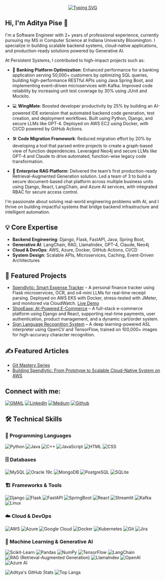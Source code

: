 <p align="center"><a href="https://github.com/anpise"><img src="https://readme-typing-svg.demolab.com?font=Fira+Code&weight=800&size=28&pause=500&color=3498DB&center=true&vCenter=true&multiline=true&width=435&height=100&lines=Welcome+to+;Aditya's+Github+Profile" alt="Typing SVG" /></a></p>

## Hi, I'm Aditya Pise 👋  

I'm a Software Engineer with 2+ years of professional experience, currently pursuing my MS in Computer Science at Indiana University Bloomington. I specialize in building scalable backend systems, cloud-native applications, and production-ready solutions powered by Generative AI.

At Persistent Systems, I contributed to high-impact projects such as:

- 🏦 **Banking Platform Optimization**: Enhanced performance for a banking application serving 50,000+ customers by optimizing SQL queries, building high-performance RESTful APIs using Java Spring Boot, and implementing event-driven microservices with Kafka. Improved code reliability by increasing unit test coverage by 30% using JUnit and Mockito.

- 💻 **WingMate**: Boosted developer productivity by 25% by building an AI-powered IDE extension that automated backend code generation, test creation, and deployment workflows. Built using Python, Django, and secure LLMs like GPT-4. Deployed on AWS EC2 using Docker, with CI/CD powered by GitHub Actions.

- 🛠️ **Code Migration Framework**: Reduced migration effort by 20% by developing a tool that parsed entire projects to create a graph-based view of function dependencies. Leveraged Neo4j and secure LLMs like GPT-4 and Claude to drive automated, function-wise legacy code transformation.

- 🤖 **Enterprise RAG Platform**: Delivered the team’s first production-ready Retrieval-Augmented Generation solution. Led a team of 3 to build a secure document-based chat platform across multiple business units using Django, React, LangChain, and Azure AI services, with integrated RBAC for secure access control.

I'm passionate about solving real-world engineering problems with AI, and I thrive on building impactful systems that bridge backend infrastructure and intelligent automation.

## 💡 Core Expertise
- **Backend Engineering**: Django, Flask, FastAPI, Java, Spring Boot, 
- **Generative AI**: LangChain, RAG, LlamaIndex, GPT-4, Claude, Neo4j
- **Cloud & DevOps**: AWS, Azure, Docker, GitHub Actions, CI/CD
- **System Design**: Scalable APIs, Microservices, Caching, Event-Driven Architectures

## 🚀 Featured Projects
- [Spendlytic: Smart Expense Tracker](https://github.com/anpise/spendlytic) – A personal finance tracker using Flask microservices, OCR, and o4-mini LLMs for real-time receipt parsing. Deployed on AWS EKS with Docker, stress-tested with JMeter, and monitored via CloudWatch. [Live Demo](https://spendlytic.onrender.com/)
- [ShopEase: AI-Powered E-Commerce](https://github.com/anpise/ShopEase) – A full-stack e-commerce platform using Django and React, supporting real-time payments, user authentication, product management, and a dynamic cart/order system.  
- [Sign Language Recognition System](https://github.com/anpise/Sign-Language-Recognition-System) – A deep learning-powered ASL interpreter using OpenCV and TensorFlow, trained on 100,000+ images for high-accuracy character recognition.

## ✍️ Featured Articles
- [Git Mastery Series](https://medium.com/@adityapise.0711/part-1-mastering-git-what-why-and-how-it-works-a77d2b7cd902)
- [Building Spendlytic: From Prototype to Scalable Cloud-Native System on AWS](https://www.linkedin.com/pulse/buidling-spendlytic-from-prototype-scalable-system-aws-aditya-pise-pyj0f?lipi=urn%3Ali%3Apage%3Ad_flagship3_profile_view_base%3Btq4slw47QZS852jXhT7peQ%3D%3D)

## Connect with me:
[![GMAIL](https://img.shields.io/badge/Gmail-D14836?style=for-the-badge&logo=gmail&logoColor=white)](mailto:adityapise.0711@gmail.com)
[![LinkedIn](https://img.shields.io/badge/-LinkedIn-0077B5?style=for-the-badge&logo=LinkedIn&logoColor=white)](http://www.linkedin.com/in/adityapise)
[![Medium](https://img.shields.io/badge/-Medium-12100E?style=for-the-badge&logo=medium&logoColor=white)](https://medium.com/@adityapise.0711)
[![Github](https://img.shields.io/badge/-Github-181717?style=for-the-badge&logo=Github&logoColor=white)](https://github.com/anpise)

## 🛠️ Technical Skills  

### 🚀 Programming Languages  
![Python](https://img.shields.io/badge/Python-3776AB?style=for-the-badge&logo=python&logoColor=white) 
![Java](https://img.shields.io/badge/Java-007396?style=for-the-badge&logo=java&logoColor=white) 
![C++](https://img.shields.io/badge/C++-00599C?style=for-the-badge&logo=c%2B%2B&logoColor=white) 
![JavaScript](https://img.shields.io/badge/JavaScript-F7DF1E?style=for-the-badge&logo=javascript&logoColor=black) 
![HTML](https://img.shields.io/badge/HTML5-E34F26?style=for-the-badge&logo=html5&logoColor=white) 
![CSS](https://img.shields.io/badge/CSS3-1572B6?style=for-the-badge&logo=css3&logoColor=white)  

### 🗄️ Databases  
![MySQL](https://img.shields.io/badge/MySQL-4479A1?style=for-the-badge&logo=mysql&logoColor=white) 
![Oracle 19c](https://img.shields.io/badge/Oracle-CC2927?style=for-the-badge&logo=oracle&logoColor=white) 
![MongoDB](https://img.shields.io/badge/MongoDB-47A248?style=for-the-badge&logo=mongodb&logoColor=white) 
![PostgreSQL](https://img.shields.io/badge/PostgreSQL-336791?style=for-the-badge&logo=postgresql&logoColor=white) 
![SQLite](https://img.shields.io/badge/SQLite-003B57?style=for-the-badge&logo=sqlite&logoColor=white)  

### 🏗️ Frameworks & Tools  
![Django](https://img.shields.io/badge/Django-092E20?style=for-the-badge&logo=django&logoColor=white) 
![Flask](https://img.shields.io/badge/Flask-000000?style=for-the-badge&logo=flask&logoColor=white) 
![FastAPI](https://img.shields.io/badge/FastAPI-009688?style=for-the-badge&logo=fastapi&logoColor=white) 
![SpringBoot](https://img.shields.io/badge/SpringBoot-6DB33F?style=for-the-badge&logo=spring-boot&logoColor=white) 
![React](https://img.shields.io/badge/React-61DAFB?style=for-the-badge&logo=react&logoColor=black) 
![Streamlit](https://img.shields.io/badge/Streamlit-FF4B4B?style=for-the-badge&logo=streamlit&logoColor=white) 
![Kafka](https://img.shields.io/badge/Apache_Kafka-231F20?style=for-the-badge&logo=apache-kafka&logoColor=white) 
![Linux](https://img.shields.io/badge/Linux-FCC624?style=for-the-badge&logo=linux&logoColor=black)  

### ☁️ Cloud & DevOps  
![AWS](https://img.shields.io/badge/AWS-232F3E?style=for-the-badge&logo=amazon-aws&logoColor=white) 
![Azure](https://img.shields.io/badge/Azure-0078D4?style=for-the-badge&logo=microsoft-azure&logoColor=white) 
![Google Cloud](https://img.shields.io/badge/Google_Cloud-4285F4?style=for-the-badge&logo=google-cloud&logoColor=white) 
![Docker](https://img.shields.io/badge/Docker-2496ED?style=for-the-badge&logo=docker&logoColor=white) 
![Kubernetes](https://img.shields.io/badge/Kubernetes-326CE5?style=for-the-badge&logo=kubernetes&logoColor=white) 
![Git](https://img.shields.io/badge/Git-F05032?style=for-the-badge&logo=git&logoColor=white) 
![Jira](https://img.shields.io/badge/Jira-0052CC?style=for-the-badge&logo=jira&logoColor=white)  

### 🤖 Machine Learning & Generative AI  
![Scikit-Learn](https://img.shields.io/badge/scikit_learn-F7931E?style=for-the-badge&logo=scikit-learn&logoColor=white) 
![Pandas](https://img.shields.io/badge/Pandas-2C2D72?style=for-the-badge&logo=pandas&logoColor=white) 
![NumPy](https://img.shields.io/badge/Numpy-777BB4?style=for-the-badge&logo=numpy&logoColor=white) 
![TensorFlow](https://img.shields.io/badge/TensorFlow-FF6F00?style=for-the-badge&logo=tensorflow&logoColor=white) 
![LangChain](https://img.shields.io/badge/LangChain-00A3E0?style=for-the-badge&logo=langchain&logoColor=white) 
![RAG (Retrieval-Augmented Generation)](https://img.shields.io/badge/RAG-ffcc00?style=for-the-badge&logo=openai&logoColor=black) 
![LlamaIndex](https://img.shields.io/badge/LlamaIndex-00C853?style=for-the-badge&logo=llamaindex&logoColor=white) 
![OpenAI](https://img.shields.io/badge/OpenAI-412991?style=for-the-badge&logo=openai&logoColor=white) 
![Azure AI](https://img.shields.io/badge/Azure%20AI-0078D4?style=for-the-badge&logo=microsoft-azure&logoColor=white)  

![Aditya's GitHub Stats](https://github-readme-stats.vercel.app/api?username=anpise&show_icons=true&theme=github_dark&hide=stars&count_private=true)
![Top Langs](https://github-readme-stats.vercel.app/api/top-langs/?username=anpise&layout=compact&theme=github_dark)
